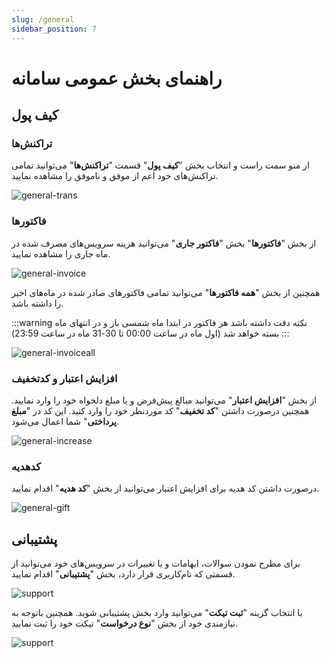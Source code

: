 ```yaml
---
slug: /general
sidebar_position: 7
---
```


# راهنمای بخش عمومی سامانه

## کیف پول
### تراکنش‌ها

از منو سمت راست و انتخاب بخش "**کیف پول**" قسمت "**تراکنش‌ها**" می‌توانید تمامی تراکنش‌های خود اعم از موفق و ناموفق را مشاهده نمایید.

![general-trans](/img/general/general-trans.png)

### فاکتورها
از بخش "**فاکتورها**" بخش "**فاکتور جاری**" می‌توانید هزینه سرویس‌های مصرف شده در ماه جاری را مشاهده نمایید.

![general-invoice](/img/general/general-invoice.png)

همچنین از بخش "**همه فاکتورها**" می‌توانید تمامی فاکتورهای صادر شده در ماه‌های اخیر را داشته باشد.


:::warning نکته
دقت داشته باشد هر فاکتور در ابتدا ماه شمسی باز و در انتهای ماه بسته خواهد شد
(اول ماه در ساعت 00:00 تا 30-31 ماه در ساعت 23:59)
:::

![general-invoiceall](/img/general/general-invoiceall.png)

### افزایش اعتبار و کدتخفیف

از بخش "**افزایش اعتبار**" می‌توانید مبالغ پیش‌فرض و یا مبلغ دلخواه خود را وارد نمایید.
همچنین درصورت داشتن "**کد تخفیف**" کد موردنظر خود را وارد کنید. 
این کد در "**مبلغ پرداختی**" شما اعمال می‌شود.

![general-increase](/img/general/general-increase.png)

### کد‌هدیه
درصورت داشتن کد هدیه برای افزایش اعتبار می‌توانید از بخش "**کد‌ هدیه**" اقدام نمایید.

![general-gift](/img/general/general-gift.png)

## پشتیبانی
 برای مطرح نمودن سوالات، ابهامات و یا تغییرات در سرویس‌های خود می‌توانید از قسمتی که نام‌کاربری قرار دارد، بخش "**پشتیبانی**" اقدام نمایید.

![support](/img/general/support.png)

  با انتخاب گزینه "**ثبت تیکت**" می‌توانید وارد بخش پشتیبانی شوید.
  همچنین باتوجه به نیازمندی خود از بخش "**نوع درخواست**" تیکت خود را ثبت نمایید.

![support](/img/general/support1.png)
   
